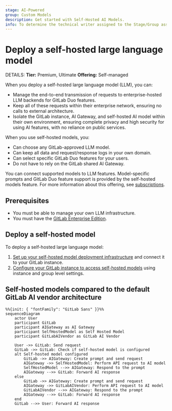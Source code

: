 ```yaml
---
stage: AI-Powered
group: Custom Models
description: Get started with Self-Hosted AI Models.
info: To determine the technical writer assigned to the Stage/Group associated with this page, see https://handbook.gitlab.com/handbook/product/ux/technical-writing/#assignments
---
```


# Deploy a self-hosted large language model

DETAILS:
**Tier:** Premium, Ultimate
**Offering:** Self-managed

When you deploy a self-hosted large language model (LLM), you can:

- Manage the end-to-end transmission of requests to enterprise-hosted LLM backends for GitLab Duo features.
- Keep all of these requests within their enterprise network, ensuring no calls to external architecture.
- Isolate the GitLab instance, AI Gateway, and self-hosted AI model within their own
  environment, ensuring complete privacy and high security for using AI features, with
  no reliance on public services.

When you use self-hosted models, you:

- Can choose any GitLab-approved LLM model.
- Can keep all data and request/response logs in your own domain.
- Can select specific GitLab Duo features for your users.
- Do not have to rely on the GitLab shared AI Gateway.

You can connect supported models to LLM features. Model-specific prompts
and GitLab Duo feature support is provided by the self-hosted models feature. For
more information about this offering, see [subscriptions](../../subscriptions/self_managed/index.md).

## Prerequisites

- You must be able to manage your own LLM infrastructure.
- You must have the [GitLab Enterprise Edition](../../administration/license.md).

## Deploy a self-hosted model

To deploy a self-hosted large language model:

1. [Set up your self-hosted model deployment infrastructure](../../administration/self_hosted_models/install_infrastructure.md) and connect it to your GitLab instance.
1. [Configure your GitLab instance to access self-hosted models](../../administration/self_hosted_models/configure_duo_features.md) using instance and group level settings.

## Self-hosted models compared to the default GitLab AI vendor architecture

```mermaid
%%{init: { "fontFamily": "GitLab Sans" }}%%
sequenceDiagram
    actor User
    participant GitLab
    participant AIGateway as AI Gateway
    participant SelfHostedModel as Self Hosted Model
    participant GitLabAIVendor as GitLab AI Vendor

    User ->> GitLab: Send request
    GitLab ->> GitLab: Check if self-hosted model is configured
    alt Self-hosted model configured
        GitLab ->> AIGateway: Create prompt and send request
        AIGateway ->> SelfHostedModel: Perform API request to AI model
        SelfHostedModel -->> AIGateway: Respond to the prompt
        AIGateway -->> GitLab: Forward AI response
    else
        GitLab ->> AIGateway: Create prompt and send request
        AIGateway ->> GitLabAIVendor: Perform API request to AI model
        GitLabAIVendor -->> AIGateway: Respond to the prompt
        AIGateway -->> GitLab: Forward AI response
    end
    GitLab -->> User: Forward AI response
```
